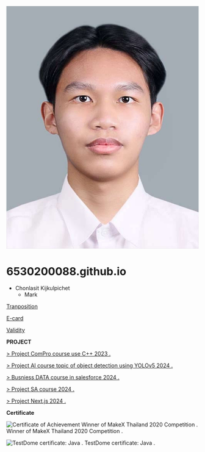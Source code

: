 ![Profile](photo/Profile.jpeg)

# 6530200088.github.io
- Chonlasit Kijkulpichet
  - Mark
 



[Tranposition](tranposition.md)


[E-card](ecardChristmas.md)


[Validity](validity.md)


**PROJECT**

[ > Project ComPro course use C++ 2023 . ]()

[ > Project AI course topic of object detection using YOLOv5 2024 . ]()

[ > Busniess DATA course in salesforce 2024 . ]()

[ > Project SA course 2024 . ]()

[ > Project Next.js 2024 . ]()

**Certificate**

![Certificate of Achievement Winner of MakeX Thailand 2020 Competition . ](makex.png)
Winner of MakeX Thailand 2020 Competition .

![TestDome certificate: Java . ](javacertificate.png)
TestDome certificate: Java .

